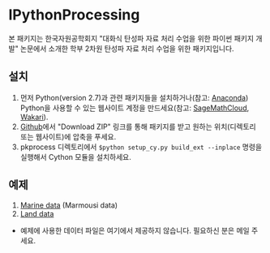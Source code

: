 # IPythonProcessing

본 패키지는 한국자원공학회지 "대화식 탄성파 자료 처리 수업을 위한 파이썬 패키지 개발" 논문에서 소개한 학부 2차원 탄성파 자료 처리 수업을 위한 패키지입니다.

## 설치
1. 먼저 Python(version 2.7)과 관련 패키지들을 설치하거나(참고: [Anaconda](http://continuum.io/downloads)) Python을 사용할 수 있는 웹사이트 계정을 만드세요(참고: [SageMathCloud](https://cloud.sagemath.com), [Wakari](https://www.wakari.io)).
2. [Github](https://github.com/pkgpl/IPythonProcessing)에서 "Download ZIP" 링크를 통해 패키지를 받고 원하는 위치(디렉토리 또는 웹사이트)에 압축을 푸세요.
3. pkprocess 디렉토리에서 `$python setup_cy.py build_ext --inplace` 명령을 실행해서 Cython 모듈을 설치하세요.

## 예제
1. [Marine data]() (Marmousi data)
2. [Land data]()

* 예제에 사용한 데이터 파일은 여기에서 제공하지 않습니다. 필요하신 분은 메일 주세요.